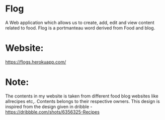 # Flog
A Web application which allows us to create, add, edit and view content related to food. Flog is a portmanteau word derived from Food and blog.

# Website:
https://flogs.herokuapp.com/

# Note: 
The contents in my website is taken from different food blog websites like allrecipes etc,. Contents belongs to their respective owners.
This design is inspired from the design given in dribble - https://dribbble.com/shots/6356325-Recipes
